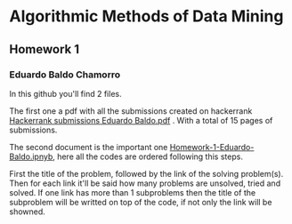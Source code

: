 # Algorithmic Methods of Data Mining
## Homework 1
### Eduardo Baldo Chamorro

In this github you'll find 2 files.

The first one a pdf with all the submissions created on hackerrank [Hackerrank submissions Eduardo Baldo.pdf]([https://www.google.com](https://github.com/edduardobaldo/Homework-1-ADM-Eduardo-Baldo/blob/main/Hackerrank%20submissions%20Eduardo%20Baldo.pdf)) . With a total of 15 pages of submissions.

The second document is the important one [Homework-1-Eduardo-Baldo.ipnyb]([https://github.com/edduardobaldo/Homework-1-ADM-Eduardo-Baldo/blob/main/Homework%201%20AMDM%20Eduardo%20Baldo.ipynb]), here all the codes are ordered following this steps.

First the title of the problem, followed by the link of the solving problem(s). Then for each link it'll be said how many problems are unsolved, tried and solved.
If one link has more than 1 subproblems then the title of the subproblem will be writted on top of the code, if not only the link will be showned.

